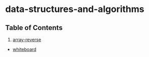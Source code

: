 # data-structures-and-algorithms

## Table of Contents

1. [array-reverse](../master/challenges/arrayReverse/array-reverse.js)
- [whiteboard](../master/assets/array-reverse.jpg)
